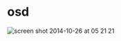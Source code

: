 osd
===

![screen shot 2014-10-26 at 05 21 21](https://cloud.githubusercontent.com/assets/158528/4781169/3466bc4c-5c8d-11e4-9450-cfc91fbc6753.png)
